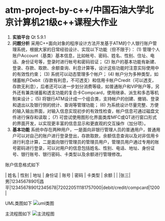 # **atm-project-by-c++/中国石油大学北京计算机21级c++课程大作业**
1. **实验平台**
    Qt 5.9.1
2. **问题分析**
    采用C++面向对象的程序设计方法开发基于ATM的个人银行账户管理系统，根据大家的日常经验设计、实现以下功能（但不限于）：
(1)    管理个人账户Account（基类）基本信息，比如帐号、密码、姓名、性别、住址、电话、身份证号等，登录时进行帐号和密码验证；
(2)    账户的基本功能有新建、登录、存款、取款、余额查询、利息计算等，设计这些功能时注意实际使用中的有效性约束；
(3)    系统可以动态管理多个帐户；
(4)    帐户分为多种类型，如储蓄帐户Debit（存款有利息，不可透支）和信用卡帐户Credit（可以透支，存款无利息），后者还可以进一步划分消费等级，如普通账户和VIP账户等，另外还有兼具储蓄和透支功能的复合卡Compcard，使用继承、派生和多态等机制来设计；
(5)    将银行ATM设计成一个组合类，支持帐户的创建、撤销、登录和退出以及银行侧的统计、查询等管理功能；
(6)    为系统设计尽量完整、方便的输入输出界面，对输入信息实现初步的有效性检查，帐户信息可通过磁盘文件进行保存和读取；
(7)    可尝试使用图形化界面类库MFC或QT进行窗口形式的界面开发，以实现更丰富的信息显示和更直观的交互操作（加分项）。
3. **基本功能**
    系统中存在两种用户，一是面向非银行管理人员的普通用户，普通用户可以对自己的账户进行登录登出，存款取款，余额信息查询以及对非信用卡进行利息计算，二是面向银行管理员的管理员用户，管理员用户通过专用的账号密码进行登录，可以对用户的信息包括姓名、性别、电话、地址、身份证号、银行账号、银行密码、卡类型以及余额进行管理修改。

账户信息格式如下

| 姓名 | 性别 | 地址 | 身份证 | 账号 | 密码 | 卡类型 | 余额 |
|
|张三|男|12345678901|昌平|123456789012345678|720220511181757000|debit/credit/compcard|1200|

 UML类图如下
![uml类图](C:\Users\lyy\Documents\绘图1.png)

主流程图如下
![主流程图](C:\Users\lyy\Documents\流程图.png)